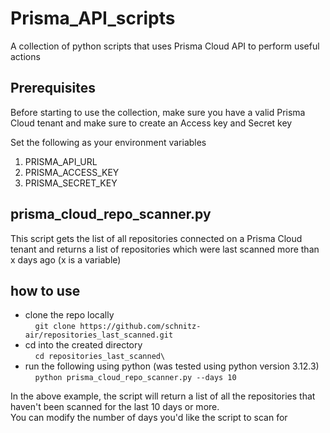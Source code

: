 # Prisma_API_scripts
A collection of python scripts that uses Prisma Cloud API to perform useful actions

## Prerequisites 
Before starting to use the collection, make sure you have a valid Prisma Cloud tenant and make sure to create an Access key and Secret key 

Set the following as your environment variables 
1. PRISMA_API_URL
2. PRISMA_ACCESS_KEY
3. PRISMA_SECRET_KEY
   
## prisma_cloud_repo_scanner.py 
This script gets the list of all repositories connected on a Prisma Cloud tenant and returns a list of repositories which were last scanned more than x days ago (x is a variable) 

## how to use 
- clone the repo locally \
&nbsp;&nbsp;&nbsp;&nbsp;`git clone https://github.com/schnitz-air/repositories_last_scanned.git`
- cd into the created directory \
&nbsp;&nbsp;&nbsp;&nbsp;`cd repositories_last_scanned\`
- run the following using python (was tested using python version 3.12.3)\
&nbsp;&nbsp;&nbsp;&nbsp;`python prisma_cloud_repo_scanner.py --days 10`

In the above example, the script will return a list of all the repositories that haven't been scanned for the last 10 days or more. \
You can modify the number of days you'd like the script to scan for 

